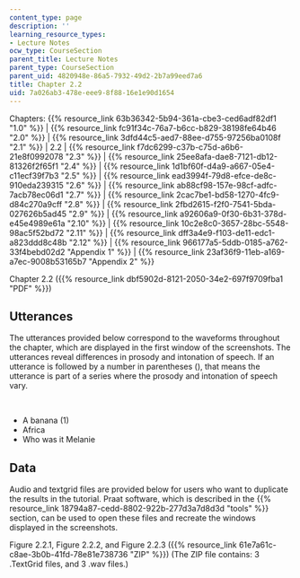 ```yaml
---
content_type: page
description: ''
learning_resource_types:
- Lecture Notes
ocw_type: CourseSection
parent_title: Lecture Notes
parent_type: CourseSection
parent_uid: 4820948e-86a5-7932-49d2-2b7a99eed7a6
title: Chapter 2.2
uid: 7a026ab3-478e-eee9-8f88-16e1e90d1654
---
```


Chapters: {{% resource_link 63b36342-5b94-361a-cbe3-ced6adf82df1 "1.0" %}} | {{% resource_link fc91f34c-76a7-b6cc-b829-38198fe64b46 "2.0" %}} | {{% resource_link 3dfd44c5-aed7-88ee-d755-97256ba0108f "2.1" %}} | 2.2 | {{% resource_link f7dc6299-c37b-c75d-a6b6-21e8f0992078 "2.3" %}} | {{% resource_link 25ee8afa-dae8-7121-db12-81326f2f65f1 "2.4" %}} | {{% resource_link 1d1bf60f-d4a9-a667-05e4-c11ecf39f7b3 "2.5" %}} | {{% resource_link ead3994f-79d8-efce-de8c-910eda239315 "2.6" %}} | {{% resource_link ab88cf98-157e-98cf-adfc-7acb78ec06d1 "2.7" %}} | {{% resource_link 2cac7be1-bd58-1270-4fc9-d84c270a9cff "2.8" %}} | {{% resource_link 2fbd2615-f2f0-7541-5bda-027626b5ad45 "2.9" %}} | {{% resource_link a92606a9-0f30-6b31-378d-e45e4989e61a "2.10" %}} | {{% resource_link 10c2e8c0-3657-28bc-5548-98ac5f52bd72 "2.11" %}} | {{% resource_link dff3a4e9-f103-de11-edc1-a823ddd8c48b "2.12" %}} | {{% resource_link 966177a5-5ddb-0185-a762-33f4bebd02d2 "Appendix 1" %}} | {{% resource_link 23af36f9-11eb-a169-a7ec-9008b53165b7 "Appendix 2" %}}

Chapter 2.2 ({{% resource_link dbf5902d-8121-2050-34e2-697f9709fba1 "PDF" %}})

Utterances
----------

The utterances provided below correspond to the waveforms throughout the chapter, which are displayed in the first window of the screenshots. The utterances reveal differences in prosody and intonation of speech. If an utterance is followed by a number in parentheses (), that means the utterance is part of a series where the prosody and intonation of speech vary.  
  
 

*   A banana (1)
*   Africa
*   Who was it Melanie

Data
----

Audio and textgrid files are provided below for users who want to duplicate the results in the tutorial. Praat software, which is described in the {{% resource_link 18794a87-cedd-8802-922b-277d3a7d8d3d "tools" %}} section, can be used to open these files and recreate the windows displayed in the screenshots.

Figure 2.2.1, Figure 2.2.2, and Figure 2.2.3 ({{% resource_link 61e7a61c-c8ae-3b0b-41fd-78e81e738736 "ZIP" %}}) (The ZIP file contains: 3 .TextGrid files, and 3 .wav files.)